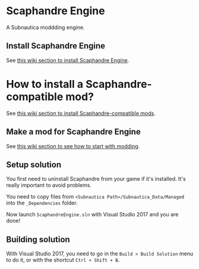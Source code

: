# Scaphandre Engine

A Subnautica moddding engine.

## Install Scaphandre Engine
See [this wiki section to install Scaphandre Engine](https://github.com/Norech/scaphandre-engine/wiki/Getting-Started#install-scaphandre-engine).


# How to install a Scaphandre-compatible mod?
See [this wiki section to install Scaphandre-compatible mods](https://github.com/Norech/scaphandre-engine/wiki/Getting-Started#how-to-install-a-scaphandre-compatible-mod).

## Make a mod for Scaphandre Engine
See [this wiki section to see how to start with modding](https://github.com/Norech/scaphandre-engine/wiki/Getting-Started#create-your-first-mod).

## Setup solution
You first need to uninstall Scaphandre from your game if it's installed. It's really important to avoid problems.

You need to copy files from `<Subnautica Path>/Subnautica_Data/Managed` into the `_Dependencies` folder.

Now launch `ScaphandreEngine.sln` with Visual Studio 2017 and you are done!

## Building solution
With Visual Studio 2017, you need to go in the `Build > Build Solution` menu to do it, or with the shortcut `Ctrl + Shift + B`.